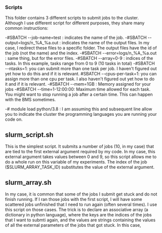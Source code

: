 ### Scripts
This folder contains 3 different scripts to submit jobs to the cluster. Although I use different script for different purposes, they share many common instructions:

-#SBATCH --job-name=test : indicates the name of the job.
-#SBATCH --output=logs/n_%A_%a.out : indicates the name of the output files. In my case, I redirect these files to a specific folder. The output files have the id of the job (not the name) and the index.
-#SBATCH --error=logs/n_%A_%a.out : same thing, but for the error files.
-#SBATCH --array=0-9 : indices of the tasks. In this example, tasks range from 0 to 9 (10 tasks in total)
-#SBATCH --ntasks=1: you can submit more than one task per job. I haven't figured out yet how to do this and if it is relevant.
#SBATCH --cpus-per-task=1: you can assign more than one cpu per task. I also haven't figured out yet how to do it and if it is relevant.
-#SBATCH --mem=1GB : Memory assigned for your jobs
-#SBATCH --time=1-12:00:00: Maximum time allowed for each task. You might want to stop running a job after a certain time. This can happen with the BMS sometimes.

-# module load python/3.8 : I am assuming this and subsequent line allow you to indicate the cluster the programming languages you are running your code on.


## slurm_script.sh

This is the simplest script. It submits a number of jobs (10, in my case) that are tied to the first external argument required by my code. In my case, this external argument takes values between 0 and 9, so this script allows me to do a whole run on this variable of my experiments. The index of the job ($SLURM_ARRAY_TASK_ID) substitutes the value of the external argument.

## slurm_array.sh

In my case, it is common that some of the jobs I submit get stuck and do not finish running. If I ran those jobs with the first script, I will have some scattered jobs unfinished that I need to run again (often several times). I use this script on those cases.
The trick is to declare an associative array (a dictionary in python language), where the keys are the indices of the jobs that I want to submti again, and the values are strings containing the values of all the external parameters of the jobs that got stuck. In this case, 